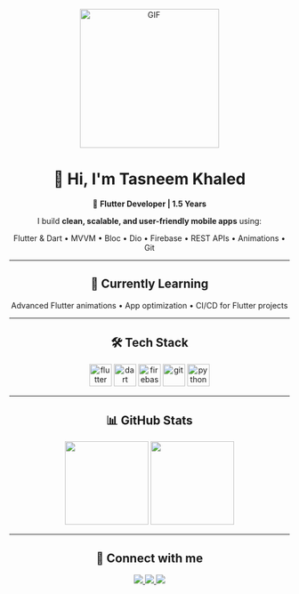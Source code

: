 <p align="center">
  <img alt="GIF" src="https://github.com/arsentieva/arsentieva/blob/main/code.gif?raw=true" height="250">
</p>

<h1 align="center">👋 Hi, I'm Tasneem Khaled</h1>

<p align="center">
🌸 <b>Flutter Developer | 1.5 Years</b>
</p>

<p align="center">
I build <b>clean, scalable, and user-friendly mobile apps</b> using:
</p>

<p align="center">
Flutter & Dart • MVVM • Bloc • Dio • Firebase • REST APIs • Animations • Git
</p>

---

<h2 align="center">🌱 Currently Learning</h2>

<p align="center">
Advanced Flutter animations • App optimization • CI/CD for Flutter projects
</p>

---

<h2 align="center">🛠️ Tech Stack</h2>

<p align="center">
  <img src="https://cdn.jsdelivr.net/gh/devicons/devicon/icons/flutter/flutter-original.svg" height="40" alt="flutter"/>
  <img src="https://cdn.jsdelivr.net/gh/devicons/devicon/icons/dart/dart-original.svg" height="40" alt="dart"/>
  <img src="https://cdn.jsdelivr.net/gh/devicons/devicon/icons/firebase/firebase-plain.svg" height="40" alt="firebase"/>
  <img src="https://cdn.jsdelivr.net/gh/devicons/devicon/icons/git/git-original.svg" height="40" alt="git"/>
  <img src="https://cdn.jsdelivr.net/gh/devicons/devicon/icons/python/python-original.svg" height="40" alt="python"/>
</p>

---

<h2 align="center">📊 GitHub Stats</h2>

<p align="center">
  <img src="https://github-readme-stats.vercel.app/api?username=tasneemkh&show_icons=true&theme=dracula&hide_border=true" height="150"/>
  <img src="https://github-readme-stats.vercel.app/api/top-langs/?username=tasneemkh&layout=compact&theme=dracula&hide_border=true" height="150"/>
</p>

---

<h2 align="center">🤝 Connect with me</h2>

<p align="center">
  <a href="https://www.linkedin.com/in/tasneem-khaled-aa7bb9330">
    <img src="https://img.shields.io/badge/LinkedIn-0077B5?logo=linkedin&logoColor=white&style=for-the-badge" />
  </a>
  <a href="mailto:tasneemshaheen2004@gmail.com">
    <img src="https://img.shields.io/badge/Gmail-D14836?logo=gmail&logoColor=white&style=for-the-badge" />
  </a>
  <a href="https://www.facebook.com/tasneem.angel.12">
    <img src="https://img.shields.io/badge/Facebook-1877F2?logo=facebook&logoColor=white&style=for-the-badge" />
  </a>
</p>
